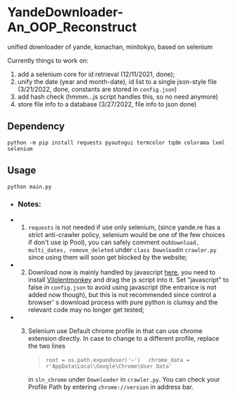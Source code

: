
# YandeDownloader-An_OOP_Reconstruct
unified downloader of yande, konachan, minitokyo, based on selenium

Currently things to work on:
1. add a selenium core for id retrieval (12/11/2021, done);
2. unify the date (year and month-date), id list to a single json-style file (3/21/2022, done, constants are stored in `config.json`)
3. add hash check (hmmm...js script handles this, so no need anymore)
4. store file info to a database (3/27/2022, file info to json done)

## Dependency
```
python -m pip install requests pyautogui termcolor tqdm colorama lxml selenium
```
## Usage
```
python main.py
```
- ### Notes: 
- 1. `requests` is not needed if use only selenium,  (since yande.re has a strict anti-crawler policy, selenium would be one of the  few choices if don't use ip Pool),  you can safely comment out`download, multi_dates, remove_deleted` under `class Download`in `crawler.py` since using them will soon get blocked by the website;
 - 2. Download now is mainly handled by javascript [here](https://github.com/Kazy-jew/VMonkeyScript/blob/main/yandePost.js), you need to install  [Vilolentmonkey](https://chrome.google.com/webstore/detail/violentmonkey/jinjaccalgkegednnccohejagnlnfdag?hl=en) and drag the js script into it. Set "javascript" to false in `config.json` to avoid using javascript (the entrance is not added now though), but this is not recommended  since control a browser' s download process with pure python is clumsy and the relevant code may no longer get tested; 
 - 3. Selenium use Default chrome profile in that can use chrome extension directly. In case to change to a different profile, replace the two lines
         > `root = os.path.expanduser('~')  `
         > `chrome_data = r'AppData\Local\Google\Chrome\User Data'`
         
       in  `sln_chrome` under `Downloader` in `crawler.py`.
You can check your Profile  Path by entering `chrome://version` in  address bar.

